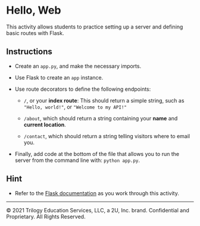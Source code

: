 # Hello, Web

This activity allows students to practice setting up a server and defining basic routes with Flask.

## Instructions

* Create an `app.py`, and make the necessary imports.

* Use Flask to create an `app` instance.

* Use route decorators to define the following endpoints:

  * `/`, or your **index route**: This should return a simple string, such as `"Hello, world!"`, or `"Welcome to my API!"`

  * `/about`, which should return a string containing your **name** and **current location**.

  * `/contact`, which should return a string telling visitors where to email you.

* Finally, add code at the bottom of the file that allows you to run the server from the command line with: `python app.py`.

## Hint

* Refer to the [Flask documentation](http://flask.pocoo.org/docs/0.12/quickstart/#a-minimal-application) as you work through this activity.

---

© 2021 Trilogy Education Services, LLC, a 2U, Inc. brand. Confidential and Proprietary. All Rights Reserved.
